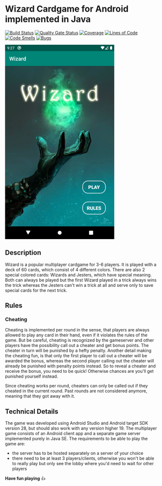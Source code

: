 # Wizard Cardgame for Android implemented in Java
[![Build Status](https://travis-ci.com/DavidLangmeier/Wizard.svg?branch=master)](https://travis-ci.com/DavidLangmeier/Wizard)
[![Quality Gate Status](https://sonarcloud.io/api/project_badges/measure?project=Wizard&metric=alert_status)](https://sonarcloud.io/dashboard?id=Wizard)
[![Coverage](https://sonarcloud.io/api/project_badges/measure?project=Wizard&metric=coverage)](https://sonarcloud.io/dashboard?id=Wizard)
[![Lines of Code](https://sonarcloud.io/api/project_badges/measure?project=Wizard&metric=ncloc)](https://sonarcloud.io/dashboard?id=Wizard)
[![Code Smells](https://sonarcloud.io/api/project_badges/measure?project=Wizard&metric=code_smells)](https://sonarcloud.io/dashboard?id=Wizard)
[![Bugs](https://sonarcloud.io/api/project_badges/measure?project=Wizard&metric=bugs)](https://sonarcloud.io/dashboard?id=Wizard)

![Titlepage of the app](Doku/titleimg_480x640.png)
## Description
Wizard is a popular multiplayer cardgame for 3-6 players. It is played with a deck of 60 cards, which consist of 4 different colors.
There are also 2 special colored cards: Wizards and Jesters, which have special meaning. Both can always be played but the first Wizard played in a trick
always wins the trick whereas the Jesters can't win a trick at all and serve only to save special cards for the next trick.

## Rules


### Cheating
Cheating is implemented per round in the sense, that players are always allowed to play any card in their hand,
even if it violates the rules of the game. But be careful, cheating is recognized by the gameserver and other
players have the possibility call out a cheater and get bonus points. The cheater in turn will be punished by a hefty penalty.
Another detail making the cheating fun, is that only the first player to call out a cheater will be awarded the bonus, whereas the
second player calling out the cheater will already be punished with penalty points instead. So to reveal a cheater and receive the bonus,
you need to be quick! Otherwise chances are you'll get punished yourself instead.

Since cheating works per round, cheaters can only be called out if they cheated in the current round.
Past rounds are not considered anymore, meaning that they got away with it.

## Technical Details
The game was developed using Android Studio and Android target SDK version 28, but should also work
with any version higher 19. The multiplayer game consists of an Android client app and a separate
game server implemented purely in Java SE. The requirements to be able to play the game are:
 - the server has to be hosted separately on a server of your choice
 - there need to be at least 3 players/clients, otherwise you won't be able to really play but only see the lobby where you'd need to wait for other players

**Have fun playing** :+1:
